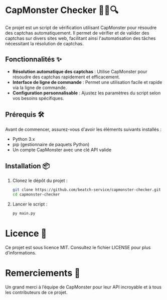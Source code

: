 # CapMonster Checker 🕵️‍♂️🔍

Ce projet est un script de vérification utilisant CapMonster pour résoudre des captchas automatiquement. Il permet de vérifier et de valider des captchas sur divers sites web, facilitant ainsi l'automatisation des tâches nécessitant la résolution de captchas.

## Fonctionnalités ✨

- **Résolution automatique des captchas** : Utilise CapMonster pour résoudre des captchas rapidement et efficacement.
- **Interface de ligne de commande** : Permet une utilisation facile et rapide via la ligne de commande.
- **Configuration personnalisable** : Ajustez les paramètres du script selon vos besoins spécifiques.

## Prérequis 🛠️

Avant de commencer, assurez-vous d'avoir les éléments suivants installés :

- Python 3.x
- pip (gestionnaire de paquets Python)
- Un compte CapMonster avec une clé API valide

## Installation 📦

1. Clonez le dépôt du projet :
   ```sh
   git clone https://github.com/beatch-service/capmonster-checker.git
   cd capmonster-checker

2. Lancer le script :
   ```sh
   py main.py

# Licence 📜
Ce projet est sous licence MIT. Consultez le fichier LICENSE pour plus d’informations.

# Remerciements 🙏
Un grand merci à l’équipe de CapMonster pour leur API incroyable et à tous les contributeurs de ce projet.
